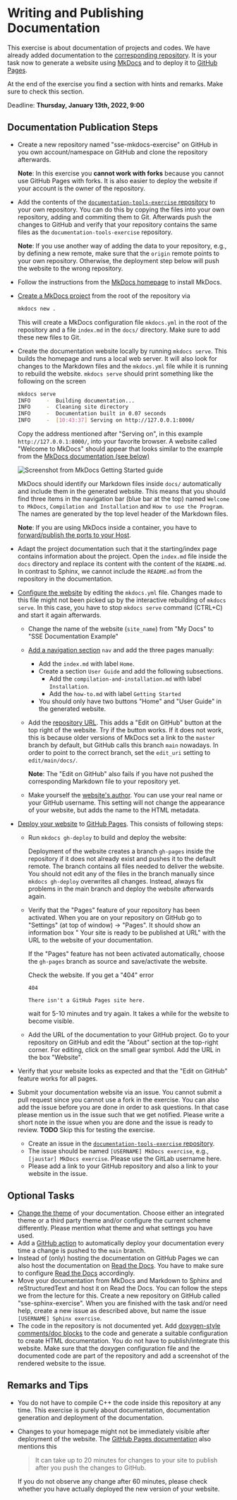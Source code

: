 # Writing and Publishing Documentation

This exercise is about documentation of projects and codes. We have already added documentation to the [corresponding repository](https://github.com/Simulation-Software-Engineering/documentation-tools-exercise). It is your task now to generate a website using [MkDocs](https://www.mkdocs.org/getting-started/) and to deploy it to [GitHub Pages](https://pages.github.com/).

At the end of the exercise you find a section with hints and remarks. Make sure to check this section.

Deadline: **Thursday, January 13th, 2022, 9:00**

## Documentation Publication Steps

- Create a new repository named "sse-mkdocs-exercise" on GitHub in you own account/namespace on GitHub and clone the repository afterwards.

  **Note**: In this exercise you **cannot work with forks** because you cannot use GitHub Pages with forks. It is also easier to deploy the website if your account is the owner of the repository.
- Add the contents of the [`documentation-tools-exercise` repository](https://github.com/Simulation-Software-Engineering/documentation-tools-exercise) to your own repository. You can do this by copying the files into your own repository, adding and commiting them to Git. Afterwards push the changes to GitHub and verify that your repository contains the same files as the `documentation-tools-exercise` repository.

  **Note**: If you use another way of adding the data to your repository, e.g., by defining a new remote, make sure that the `origin` remote points to your own repository. Otherwise, the deployment step below will push the website to the wrong repository.
- Follow the instructions from the [MkDocs homepage](https://www.mkdocs.org/getting-started/) to install MkDocs.
- [Create a MkDocs project](https://www.mkdocs.org/getting-started/#creating-a-new-project) from the root of the repository via

  ```bash
  mkdocs new .
  ```

  This will create a MkDocs configuration file `mkdocs.yml` in the root of the repository and a file `index.md` in the `docs/` directory. Make sure to add these new files to Git.

- Create the documentation website locally by running `mkdocs serve`. This builds the homepage and runs a local web server. It will also look for changes to the Markdown files and the `mkdocs.yml` file while it is running to rebuild the website. `mkdocs serve` should print something like the following on the screen

  ```bash
  mkdocs serve
  INFO     -  Building documentation...
  INFO     -  Cleaning site directory
  INFO     -  Documentation built in 0.07 seconds
  INFO     -  [10:43:37] Serving on http://127.0.0.1:8000/
  ```

  Copy the address mentioned after "Serving on", in this example `http://127.0.0.1:8000/`, into your favorite browser. A website called "Welcome to MkDocs" should appear that looks similar to the example from the [MkDocs documentation (see below)](https://www.mkdocs.org/getting-started/#creating-a-new-project)

  ![Screenshot from MkDocs Getting Started guide](https://www.mkdocs.org/img/screenshot.png)

  MkDocs should identify our Markdown files inside `docs/` automatically and include them in the generated website. This means that you should find three items in the navigation bar (blue bar at the top) named `Welcome to MkDocs`, `Compilation and Installation` and `How to use the Program`. The names are generated by the top level header of the Markdown files.

  **Note**: If you are using MkDocs inside a container, you have to [forward/publish the ports to your Host](https://docs.docker.com/config/containers/container-networking/).
- Adapt the project documentation such that it the starting/index page contains information about the project. Open the `index.md` file inside the `docs` directory and replace its content with the content of the `README.md`. In contrast to Sphinx, we cannot include the `README.md` from the repository in the documentation.
- [Configure the website](https://www.mkdocs.org/user-guide/configuration/) by editing the `mkdocs.yml` file. Changes made to this file might not been picked up by the interactive rebuilding of `mkdocs serve`. In this case, you have to stop `mkdocs serve` command (CTRL+C) and start it again afterwards.
    - Change the name of the website (`site_name`) from "My Docs" to "SSE Documentation Example"
    - [Add a navigation section](https://www.mkdocs.org/user-guide/writing-your-docs/#configure-pages-and-navigation) `nav` and add the three pages manually:
        - Add the `index.md` with label `Home`.
        - Create a section `User Guide` and add the following subsections.
            - Add the `compilation-and-installation.md` with label `Installation`.
            - Add the `how-to.md` with label `Getting Started`
        - You should only have two buttons "Home" and "User Guide" in the generated website.
    - Add the [repository URL](https://www.mkdocs.org/user-guide/configuration/#repo_url). This adds a "Edit on GitHub" button at the top right of the website. Try if the button works. If it does not work, this is because older versions of MkDocs set a link to the `master` branch by default, but GitHub calls this branch `main` nowadays. In order to point to the correct branch, set the `edit_uri` setting to `edit/main/docs/`.

        **Note**: The "Edit on GitHub" also fails if you have not pushed the corresponding Markdown file to your repository yet.

    - Make yourself the [website's author](https://www.mkdocs.org/user-guide/configuration/#site_author). You can use your real name or your GitHub username. This setting will not change the appearance of your website, but adds the name to the HTML metadata.
- [Deploy your website](https://www.mkdocs.org/user-guide/deploying-your-docs/) to [GitHub Pages](https://pages.github.com/). This consists of following steps:
    - Run `mkdocs gh-deploy` to build and deploy the website:

      Deployment of the website creates a branch `gh-pages` inside the repository if it does not already exist and pushes it to the default remote. The branch contains all files needed to deliver the website. You should not edit any of the files in the branch manually since `mkdocs gh-deploy` overwrites all changes. Instead, always fix problems in the main branch and deploy the website afterwards again.

    - Verify that the "Pages" feature of your repository has been activated. When you are on your repository on GitHub go to "Settings" (at top of window) -> "Pages". It should show an information box " Your site is ready to be published at URL" with the URL to the website of your documentation.

      If the "Pages" feature has not been activated automatically, choose the `gh-pages` branch as source and save/activate the website.

      Check the website. If you get a "404" error

      ```text
      404

      There isn't a GitHub Pages site here.
      ```

      wait for 5-10 minutes and try again. It takes a while for the website to become visible.

    - Add the URL of the documentation to your GitHub project. Go to your repository on GitHub and edit the "About" section at the top-right corner. For editing, click on the small gear symbol. Add the URL in the box "Website".
- Verify that your website looks as expected and that the "Edit on GitHub" feature works for all pages.
- Submit your documentation website via an issue. You cannot submit a pull request since you cannot use a fork in the exercise. You can also add the issue before you are done in order to ask questions. In that case please mention us in the issue such that we get notified. Please write a short note in the issue when you are done and the issue is ready to review. **TODO** Skip this for testing the exercise.
    - Create an issue in the [`documentation-tools-exercise` repository](https://github.com/Simulation-Software-Engineering/documentation-tools-exercise).
    - The issue should be named `[USERNAME] MkDocs exercise`, e.g., `[jaustar] MkDocs exercise`. Please use the GitLab username here.
    - Please add a link to your GitHub repository and also a link to your website in the issue.

## Optional Tasks

- [Change the theme](https://www.mkdocs.org/user-guide/choosing-your-theme/#choosing-your-theme) of your documentation. Choose either an integrated theme or a third party theme and/or configure the current scheme differently. Please mention what theme and what settings you have used.
- Add a [GitHub action](https://github.com/marketplace/actions/deploy-mkdocs) to automatically deploy your documentation every time a change is pushed to the `main` branch.
- Instead of (only) hosting the documentation on GitHub Pages we can also host the documentation on [Read the Docs](https://readthedocs.org/). You have to make sure to configure [Read the Docs](https://docs.readthedocs.io/en/stable/config-file/v2.html#mkdocs) accordingly.
- Move your documentation from MkDocs and Markdown to Sphinx and reStructuredText and host it on Read the Docs. You can follow the steps we from the lecture for this. Create a new repository on GitHub called "sse-sphinx-exercise". When you are finished with the task and/or need help, create a new issue as described above, but name the issue `[USERNAME] Sphinx exercise`.
- The code in the repository is not documented yet. Add [doxygen-style comments/doc blocks](https://www.doxygen.nl/manual/docblocks.html) to the code and generate a suitable configuration to create HTML documentation. You do not have to publish/integrate this website. Make sure that the doxygen configuration file and the documented code are part of the repository and add a screenshot of the rendered website to the issue.

## Remarks and Tips

- You do not have to compile C++ the code inside this repository at any time. This exercise is purely about documentation, documentation generation and deployment of the documentation.
- Changes to your homepage might not be immediately visible after deployment of the website. The [GitHub Pages documentation](https://docs.github.com/en/pages/getting-started-with-github-pages/creating-a-github-pages-site) also mentions this

  > It can take up to 20 minutes for changes to your site to publish after you push the changes to GitHub.

  If you do not observe any change after 60 minutes, please check whether you have actually deployed the new version of your website.